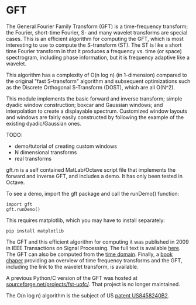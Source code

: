 # GFT
The General Fourier Family Transform (GFT) is a time-frequency transform; the Fourier, short-time Fourier, S- and many wavelet transforms are special cases. This is an efficient algorithm for computing the GFT, which is most interesting to use to compute the S-transform (ST). The ST is like a short time Fourier transform in that it produces a frequency vs. time (or space) spectrogram, including phase information, but it is frequency adaptive like a wavelet.

This algorithm has a complexity of O(n log n) (in 1-dimension) compared to the original "fast S-transform" algorithm and subsequent optimizations such as the Discrete Orthogonal S-Transform (DOST), which are all O(N^2).

This module implements the basic forward and inverse transform; simple dyadic window
construction; boxcar and Gaussian windows; and interpolation to create a displayable
spectrum. Customized window layouts and windows are fairly easily constructed by
following the example of the existing dyadic/Gaussian ones.

TODO:

- demo/tutorial of creating custom windows
- N dimensional transforms
- real transforms


gft.m is a self contained MatLab/Octave script file that implements the forward and inverse GFT, and includes a demo. It has only been tested in Octave.


To see a demo, import the gft package and call the runDemo() function:

	import gft
	gft.runDemo()

This requires matplotlib, which you may have to install separately:

	pip install matplotlib



The GFT and this efficient algorithm for computing it was published in 2009 in IEEE Transactions on Signal Processing. The full text is available [here](https://ieeexplore.ieee.org/stamp/stamp.jsp?arnumber=5184926&casa_token=-wdb__eqE3EAAAAA:XheUu232GAVUPrMsvwAdFBZH_2wyUkcpV9aPtt4G10Ay-CaH3D-Hk07XVW7xttm4XjsRFRcK_w). The GFT can also be computed from the [time domain](https://ieeexplore.ieee.org/stamp/stamp.jsp?arnumber=4649729&casa_token=1K0y20cH5_cAAAAA:vT9IxeMjzAPF1-rgM_28gYaRTgKgniPoioVUvZd3zr02TF5kwAQtrsY4S5-8W0j25H5CsBgy&tag=1). Finally, a [book chaper](https://www.intechopen.com/books/recent-advances-in-biomedical-engineering/developments-in-time-frequency-analysis-of-biomedical-signals-and-images-using-a-generalized-fourier) providing an overview of time frequency transforms and the GFT, including the link to the wavelet transform, is available.

A previous Python/C version of the GFT was hosted at [sourceforge.net/projects/fst-uofc/](https://sourceforge.net/projects/fst-uofc/). That project is no longer maintained.

The O(n log n) algorithm is the subject of US [patent US8458240B2](https://patents.google.com/patent/US8458240B2/en).
